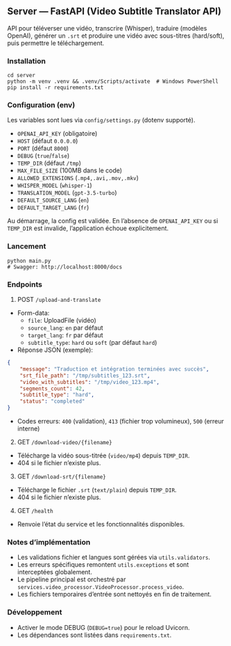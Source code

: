 ## Server — FastAPI (Video Subtitle Translator API)

API pour téléverser une vidéo, transcrire (Whisper), traduire (modèles OpenAI), générer un `.srt` et produire une vidéo avec sous-titres (hard/soft), puis permettre le téléchargement.

### Installation

```
cd server
python -m venv .venv && .venv/Scripts/activate  # Windows PowerShell
pip install -r requirements.txt
```

### Configuration (env)

Les variables sont lues via `config/settings.py` (dotenv supporté).

-   `OPENAI_API_KEY` (obligatoire)
-   `HOST` (défaut `0.0.0.0`)
-   `PORT` (défaut `8000`)
-   `DEBUG` (`true`/`false`)
-   `TEMP_DIR` (défaut `/tmp`)
-   `MAX_FILE_SIZE` (100MB dans le code)
-   `ALLOWED_EXTENSIONS` (`.mp4,.avi,.mov,.mkv`)
-   `WHISPER_MODEL` (`whisper-1`)
-   `TRANSLATION_MODEL` (`gpt-3.5-turbo`)
-   `DEFAULT_SOURCE_LANG` (`en`)
-   `DEFAULT_TARGET_LANG` (`fr`)

Au démarrage, la config est validée. En l’absence de `OPENAI_API_KEY` ou si `TEMP_DIR` est invalide, l’application échoue explicitement.

### Lancement

```
python main.py
# Swagger: http://localhost:8000/docs
```

### Endpoints

1. POST `/upload-and-translate`

-   Form-data:
    -   `file`: UploadFile (vidéo)
    -   `source_lang`: `en` par défaut
    -   `target_lang`: `fr` par défaut
    -   `subtitle_type`: `hard` ou `soft` (par défaut `hard`)
-   Réponse JSON (exemple):

```json
{
    "message": "Traduction et intégration terminées avec succès",
    "srt_file_path": "/tmp/subtitles_123.srt",
    "video_with_subtitles": "/tmp/video_123.mp4",
    "segments_count": 42,
    "subtitle_type": "hard",
    "status": "completed"
}
```

-   Codes erreurs: `400` (validation), `413` (fichier trop volumineux), `500` (erreur interne)

2. GET `/download-video/{filename}`

-   Télécharge la vidéo sous-titrée (`video/mp4`) depuis `TEMP_DIR`.
-   404 si le fichier n’existe plus.

3. GET `/download-srt/{filename}`

-   Télécharge le fichier `.srt` (`text/plain`) depuis `TEMP_DIR`.
-   404 si le fichier n’existe plus.

4. GET `/health`

-   Renvoie l’état du service et les fonctionnalités disponibles.

### Notes d’implémentation

-   Les validations fichier et langues sont gérées via `utils.validators`.
-   Les erreurs spécifiques remontent `utils.exceptions` et sont interceptées globalement.
-   Le pipeline principal est orchestré par `services.video_processor.VideoProcessor.process_video`.
-   Les fichiers temporaires d’entrée sont nettoyés en fin de traitement.

### Développement

-   Activer le mode DEBUG (`DEBUG=true`) pour le reload Uvicorn.
-   Les dépendances sont listées dans `requirements.txt`.
